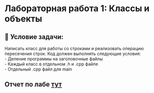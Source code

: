 # Лабораторная работа 1: Классы и объекты

## 📝  Условие задачи:
Написать класс для работы со строками и реализовать операцию пересечения строк.
   Код должен выполнять следующие условия:           
    - Деление программы на заголовочные файлы           
    - Каждый класс в отдельном .h и .cpp файле          
    - Отдельный .cpp файл для main

## Отчет по лабе [тут](https://docs.google.com/document/d/1_W5ijSO8wrJuQu8hZRslc-IVI0VcBPfwnJ2F-ji-79k/edit?tab=t.0)

